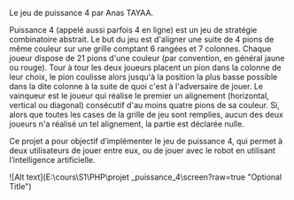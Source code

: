 Le jeu de puissance 4 par Anas TAYAA.

Puissance 4 (appelé aussi parfois 4 en ligne) est un jeu de stratégie combinatoire abstrait. Le but du jeu est d'aligner une suite de 4 pions de même couleur sur une grille comptant 6 rangées et 7 colonnes. Chaque joueur dispose de 21 pions d'une couleur (par convention, en général jaune ou rouge). Tour à tour les deux joueurs placent un pion dans la colonne de leur choix, le pion coulisse alors jusqu'à la position la plus basse possible dans  la  dite  colonne  à  la  suite de  quoi  c'est  à  l'adversaire  de  jouer.  Le  vainqueur  est  le joueur qui réalise le premier un alignement (horizontal, vertical ou diagonal) consécutif d'au moins quatre pions de sa couleur. Si, alors que toutes les cases de la grille de jeu sont remplies, aucun des deux joueurs n'a réalisé un tel alignement, la partie est déclarée nulle.

Ce projet a pour objectif d’implémenter le jeu de puissance 4, qui permet à deux utilisateurs de jouer entre eux, ou de jouer avec le robot en utilisant l’intelligence artificielle.

![Alt text](E:\cours\S1\PHP\projet _puissance_4\screen?raw=true "Optional Title")
